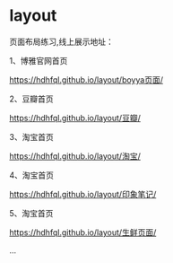 # layout
页面布局练习,线上展示地址：

1、博雅官网首页

  https://hdhfql.github.io/layout/boyya页面/
  
2、豆瓣首页

  https://hdhfql.github.io/layout/豆瓣/
  
3、淘宝首页

  https://hdhfql.github.io/layout/淘宝/
  
4、淘宝首页

  https://hdhfql.github.io/layout/印象笔记/
  
5、淘宝首页

  https://hdhfql.github.io/layout/生鲜页面/
  
...
